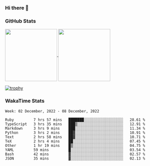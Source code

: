 ### Hi there 👋

### GitHub Stats

<a href="https://github.com/anuraghazra/github-readme-stats">
  <img align="center" height="170px" src="https://github-readme-stats.vercel.app/api/top-langs/?username=tksfjt1024&layout=compact&count_private=true&show_icons=true&show_icons=true&theme=graywhite" />
</a>
<a href="https://github.com/anuraghazra/github-readme-stats">
  <img align="center" height="170px" src="https://github-readme-stats.vercel.app/api?username=tksfjt1024&count_private=true&show_icons=true&show_icons=true&theme=graywhite" />
</a>

[![trophy](https://github-profile-trophy.vercel.app/?username=tksfjt1024)](https://github.com/ryo-ma/github-profile-trophy)

### WakaTime Stats

<!--START_SECTION:waka-->
```text
Week: 02 December, 2022 - 08 December, 2022

Ruby         7 hrs 57 mins   ███████░░░░░░░░░░░░░░░░░░   28.61 % 
TypeScript   3 hrs 35 mins   ███▒░░░░░░░░░░░░░░░░░░░░░   12.91 % 
Markdown     3 hrs 9 mins    ███░░░░░░░░░░░░░░░░░░░░░░   11.34 % 
Python       3 hrs 2 mins    ██▓░░░░░░░░░░░░░░░░░░░░░░   10.91 % 
Text         2 hrs 58 mins   ██▓░░░░░░░░░░░░░░░░░░░░░░   10.71 % 
TeX          2 hrs 4 mins    ██░░░░░░░░░░░░░░░░░░░░░░░   07.45 % 
Other        1 hr 19 mins    █▒░░░░░░░░░░░░░░░░░░░░░░░   04.75 % 
YAML         59 mins         █░░░░░░░░░░░░░░░░░░░░░░░░   03.54 % 
Bash         42 mins         ▓░░░░░░░░░░░░░░░░░░░░░░░░   02.57 % 
JSON         35 mins         ▓░░░░░░░░░░░░░░░░░░░░░░░░   02.13 % 
```
<!--END_SECTION:waka-->
